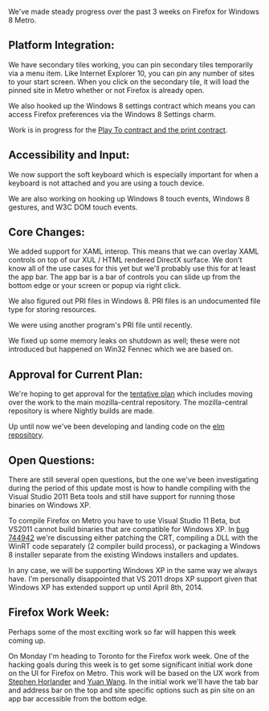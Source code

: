 We've made steady progress over the past 3 weeks on Firefox for Windows 8 Metro.

## Platform Integration:

We have secondary tiles working, you can pin secondary tiles temporarily via a menu item.  Like Internet Explorer 10, you can pin any number of sites to your start screen.  When you click on the secondary tile, it will load the pinned site in Metro whether or not Firefox is already open.

We also hooked up the Windows 8 settings contract which means you can access Firefox preferences via the Windows 8 Settings charm.

Work is in progress for the [Play To contract and the print contract][5].

## Accessibility and Input:

We now support the soft keyboard which is especially important for when a keyboard is not attached and you are using a touch device.

We are also working on hooking up Windows 8 touch events, Windows 8 gestures, and W3C DOM touch events.

## Core Changes:

We added support for XAML interop.  This means that we can overlay XAML controls on top of our XUL / HTML  rendered DirectX surface.
We don't know all of the use cases for this yet but we'll probably use this for at least the app bar.
The app bar is a bar of controls you can slide up from the bottom edge or your screen or popup via right click.  

We also figured out PRI files in Windows 8.  PRI files is an undocumented file type for storing resources.  

We were using another program's PRI file until recently.  

We fixed up some memory leaks on shutdown as well; these were not introduced but happened on Win32 Fennec which we are based on.

## Approval for Current Plan:

We're hoping to get approval for the [tentative plan][1] which includes moving over the work to the main mozilla-central repository.  The mozilla-central repository is where Nightly builds are made.

Up until now we've been developing and landing code on the [elm repository][4].

## Open Questions:

There are still several open questions, but the one we've been investigating during the period of this update most is how to handle compiling with the Visual Studio 2011 Beta tools and still have support for running those binaries on Windows XP.

To compile Firefox on Metro you have to use Visual Studio 11 Beta, but VS2011 cannot build binaries that are compatible for Windows XP.  In [bug 744942][744942] we're discussing either patching the CRT, compiling a DLL with the WinRT code separately (2 compiler build process), or packaging a Windows 8 installer separate from the existing Windows installers and updates.  

In any case, we will be supporting Windows XP in the same way we always have. I'm personally disappointed that VS 2011 drops XP support given that Windows XP has extended support up until April 8th, 2014.

## Firefox Work Week:

Perhaps some of the most exciting work so far will happen this week coming up.

On Monday I'm heading to Toronto for the Firefox work week.  One of the hacking goals during this week is to get some significant initial work done on the UI for Firefox on Metro.  This work will be based on the UX work from [Stephen Horlander][2] and [Yuan Wang][3].  In the initial work we'll have the tab bar and address bar on the top and site specific options such as pin site on an app bar accessible from the bottom edge.

[1]: https://wiki.mozilla.org/Firefox/Windows_8_Integration#A_tentative_proposal
[2]: http://www.stephenhorlander.com/
[3]: http://yuanwong.com/
[4]: http://hg.mozilla.org/projects/elm/
[5]: http://msdn.microsoft.com/en-us/library/windows/apps/hh464906.aspx
[744942]: https://bugzilla.mozilla.org/show_bug.cgi?id=744942
